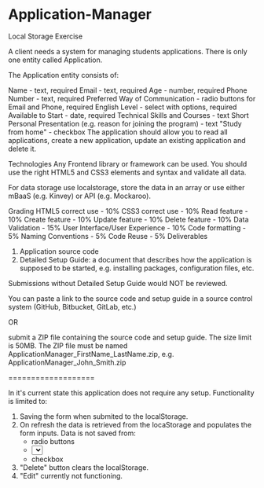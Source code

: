 # Application-Manager
Local Storage Exercise

A client needs a system for managing students applications. There is only one entity called Application.

The Application entity consists of:

Name - text, required
Email - text, required
Age - number, required
Phone Number - text, required
Preferred Way of Communication - radio buttons for Email and Phone, required
English Level - select with options, required
Available to Start - date, required
Technical Skills and Courses - text
Short Personal Presentation (e.g. reason for joining the program) - text
"Study from home" - checkbox
The application should allow you to read all applications, create a new application, update an existing application and delete it.

Technologies
Any Frontend library or framework can be used. You should use the right HTML5 and CSS3 elements and syntax and validate all data. 

For data storage use localstorage, store the data in an array or use either mBaaS (e.g. Kinvey) or API (e.g. Mockaroo).

Grading
HTML5 correct use - 10%
CSS3 correct use - 10%
Read feature - 10%
Create feature - 10%
Update feature - 10%
Delete feature - 10%
Data Validation - 15%
User Interface/User Experience - 10%
Code formatting - 5%
Naming Conventions - 5%
Code Reuse - 5%
Deliverables
1. Application source code 
2. Detailed Setup Guide: a document that describes how the application is supposed to be started, e.g. installing packages, configuration files, etc.

Submissions without Detailed Setup Guide would NOT be reviewed.


You can paste a link to the source code and setup guide in a source control system (GitHub, Bitbucket, GitLab, etc.)

OR

submit a ZIP file containing the source code and setup guide. The size limit is 50MB. The ZIP file must be named ApplicationManager_FirstName_LastName.zip, e.g. ApplicationManager_John_Smith.zip



===================

In it's current state this application does not require any setup.
Functionality is limited to:

 1. Saving the form when submited to the localStorage.
 2. On refresh the data is retrieved from the locaStorage and populates the form inputs. Data is not saved from:
    - radio buttons
    - <select> -> <options>
    - checkbox
 3. "Delete" button clears the localStorage.
 4. "Edit" currently not functioning.

